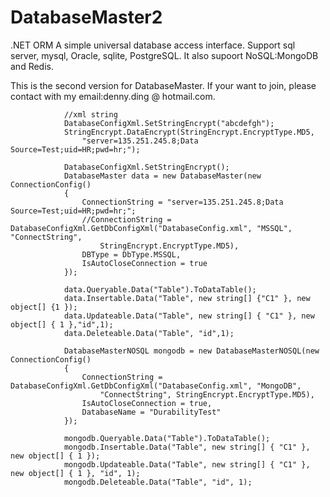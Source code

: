 # DatabaseMaster2
.NET ORM
A simple universal database access interface. Support sql server, mysql, Oracle, sqlite, PostgreSQL. It also supoort NoSQL:MongoDB and Redis.

This is the second version for DatabaseMaster. If your want to join, please contact with my email:denny.ding @ hotmail.com.

                //xml string
                DatabaseConfigXml.SetStringEncrypt("abcdefgh");
                StringEncrypt.DataEncrypt(StringEncrypt.EncryptType.MD5,
                    "server=135.251.245.8;Data Source=Test;uid=HR;pwd=hr;");

                DatabaseConfigXml.SetStringEncrypt();
                DatabaseMaster data = new DatabaseMaster(new ConnectionConfig()
                {
                    ConnectionString = "server=135.251.245.8;Data Source=Test;uid=HR;pwd=hr;";
                    //ConnectionString = DatabaseConfigXml.GetDbConfigXml("DatabaseConfig.xml", "MSSQL", "ConnectString",
                        StringEncrypt.EncryptType.MD5),
                    DBType = DbType.MSSQL,
                    IsAutoCloseConnection = true
                });

                data.Queryable.Data("Table").ToDataTable();
                data.Insertable.Data("Table", new string[] {"C1" }, new object[] {1 });
                data.Updateable.Data("Table", new string[] { "C1" }, new object[] { 1 },"id",1);
                data.Deleteable.Data("Table", "id",1);

                DatabaseMasterNOSQL mongodb = new DatabaseMasterNOSQL(new ConnectionConfig()
                {
                    ConnectionString = DatabaseConfigXml.GetDbConfigXml("DatabaseConfig.xml", "MongoDB",
                        "ConnectString", StringEncrypt.EncryptType.MD5),
                    IsAutoCloseConnection = true,
                    DatabaseName = "DurabilityTest"
                });

                mongodb.Queryable.Data("Table").ToDataTable();
                mongodb.Insertable.Data("Table", new string[] { "C1" }, new object[] { 1 });
                mongodb.Updateable.Data("Table", new string[] { "C1" }, new object[] { 1 }, "id", 1);
                mongodb.Deleteable.Data("Table", "id", 1);
